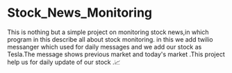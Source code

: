 # Stock_News_Monitoring
This is nothing but a simple project on monitoring stock news,in which program in this describe all about stock monitoring. in this we add twilio messanger which used for daily messages and we add our stock as Tesla.The message shows previous market and today's market .This project help us for daily update of our stock .📈 
